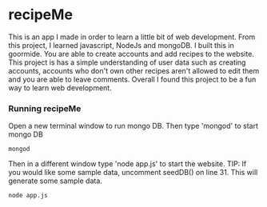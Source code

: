 # recipeMe

This is an app I made in order to learn a little bit of web development. From this project, I learned javascript, NodeJs and mongoDB. I built this in goormide. You are able to create accounts and add recipes to the website. This project is has a simple understanding of user data such as creating accounts, accounts who don't own other recipes aren't allowed to edit them and you are able to leave comments. Overall I found this project to be a fun way to learn web development. 


### Running recipeMe
Open a new terminal window to run mongo DB. Then type 'mongod' to start mongo DB

```
mongod
```

Then in a different window type 'node app.js' to start the website. TIP: If you would like some sample data, uncomment seedDB() on line 31. This will generate some sample data. 

```
node app.js
```
